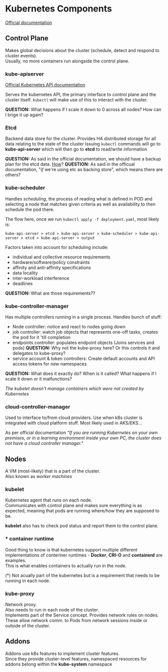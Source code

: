 # Kubernetes Components

[Official documentation](https://kubernetes.io/docs/concepts/overview/components/)

## Control Plane

Makes global decisions about the cluster (schedule, detect and respond to cluster events).  
Usually, no more containers run alongside the control plane.

### kube-apiserver

[Official Kubernetes API documentation](https://kubernetes.io/docs/concepts/overview/kubernetes-api/)

Serves the kubernetes API, the primary interface to control plane and the cluster itself.
```kubectl``` will make use of this to interact with the cluster.

**QUESTION:** What happens if I scale it down to 0 across all nodes? How can I brige it up again?

### Etcd

Backend data store for the cluster. Provides HA distributed storage for all data relating to the state of the cluster
Issuing ```kubectl``` commands will go to **kube-api-server** which will then go to **etcd** to read/write information

**QUESTION:** As said in the official documentation, we should have a backup plan for the etcd data. [How](https://kubernetes.io/docs/tasks/administer-cluster/configure-upgrade-etcd/#backing-up-an-etcd-cluster)? 
**QUESTION:** As said in the officual documentation, "_if_ we're using etc as backing store", which means there are others?

### kube-scheduler

Handles _scheduling_, the process of reading what is defined in POD and selecting a node that matches given criteria as well as availability to then schedule the pod there.

The flow here, once we run ```kubectl apply -f deployment.yaml```, most likely is:

```flow
kube-api-server > etcd > kube-api-server > kube-scheduler > kube-api-server > etcd > kube-api-server > output
```

Factors taken into account for scheduling include:

* individual and collective resource requirements
* hardware/software/policy constraints
* affinity and anti-affinity specifications
* data locality
* inter-workload interference
* deadlines

**QUESTION:** What are those requirements??

### kube-controller-manager

Has multiple controllers running in a single process. Handles bunch of stuff:

* Node controller: notice and react to nodes going down
* job controller: watch job objects that represents one-off tasks, creates the pod for it 'till completion
* endpoints controller: populates endpoint objects (Joins services and pods)
    **QUESTION:** Why not the kube-proxy here? Or this controls it and delegates to kube-proxy?
* service account & token controllers: Create default accounts and API access tokens for new namespaces

**QUESTION:** What does it exactly do? When is it called? What happens if I scale it down or it malfunctions?

_The kubelet doesn't manage containers which were not created by Kubernetes_

### cloud-controller-manager

Used to interface to/from cloud providers. Use when k8s cluster is integrated with cloud platform stuff. Most likely used in AKS/EKS... 

As per official documentation _"If you are running Kubernetes on your own premises, or in a learning environment inside your own PC, the cluster does not have a cloud controller manager."_

## Nodes

A VM (most-likely) that is a part of the cluster.  
Also known as _worker machines_

### kubelet

Kubernetes agent that runs on each node.  
Communicates with control plane and makes sure everything is as expected, meaning that pods are running where/how they are supposed to be.

**kubelet** also has to check pod status and report them to the control plane.

### * container runtime

Good thing to know is that kubernetes support multiple different implementations of conteriner runtimes - **Docker**, **CRI-O** and **containerd** are examples.   
This is what enables containers to actually run in the node.

(*) Not acually part of the kubernetes but is a requirement that needs to be running in each node.  

### kube-proxy

Network proxy.  
Also needs to run in each node of the cluster.  
Implements part of the Service concept.
Provides network rules on nodes. These allow network comm. to Pods from network sessions inside or outside of the cluster.

## Addons

Addons use k8s features to implement cluster features.  
Since they provide cluster-level features, namespaced resources for addons belong within the **kube-system** namespace